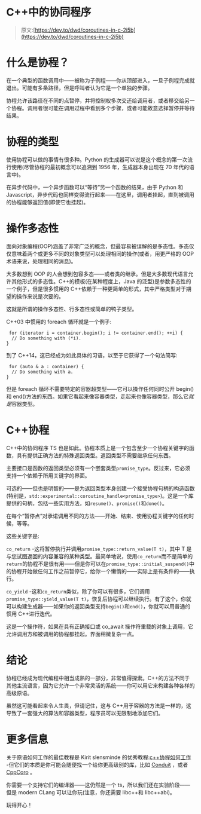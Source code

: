 # C++中的协同程序

> 原文:[https://dev.to/dwd/coroutines-in-c-2i5b](https://dev.to/dwd/coroutines-in-c-2i5b)

# 什么是协程？

在一个典型的函数调用中——被称为子例程——你从顶部进入，一旦子例程完成就退出。可能有多条路径，但是呼叫者认为它是一个单独的步骤。

协程允许该路径在不同的点暂停，并将控制权多次交还给调用者，或者移交给另一个协程。调用者很可能在调用过程中看到多个步骤，或者可能故意选择暂停并等待结果。

# 协程的类型

使用协程可以做的事情有很多种。Python 的生成器可以说是这个概念的第一次流行使用(尽管协程的最初概念可以追溯到 1956 年，生成器本身出现在 70 年代的语言中)。

在异步代码中，一个异步函数可以“等待”另一个函数的结果，由于 Python 和 Javascript，异步代码也同样变得流行起来——在这里，调用者挂起，直到被调用的协程能够返回值(即使它也挂起)。

# 操作多态性

面向对象编程(OOP)涵盖了非常广泛的概念，但最容易被误解的是多态性。多态仅仅意味着两个或更多不同的对象类型可以处理相同的操作(或者，用更严格的 OOP 术语来说，处理相同的消息)。

大多数想到 OOP 的人会想到包容多态——或者类的继承。但是大多数现代语言允许其他形式的多态性。C++的模板(在某种程度上，Java 的泛型)是参数多态性的一个例子，但是很多惯用的 C++依赖于一种更简单的形式，其中严格类型对于期望的操作来说是次要的。

这就是所谓的操作多态性、行多态性或简单的鸭子类型。

C++03 中惯用的 foreach 循环就是一个例子:

```
 for (iterator i = container.begin(); i != container.end(); ++i) {
  // Do something with (*i).
} 
```

到了 C++14，这已经成为如此具体的习语，以至于它获得了一个句法简写:

```
 for (auto & a : container) {
  // Do something with a.
} 
```

但是 foreach 循环不需要特定的容器超类型——它可以操作任何同时公开 begin()和 end()方法的东西。如果它看起来像容器类型，走起来也像容器类型，那么它*就是*容器类型。

# C++协程

C++中的协同程序 TS 也是如此。协程本质上是一个包含至少一个协程关键字的函数，具有提供正确方法的特殊返回类型。返回类型不需要继承任何东西。

主要接口是函数的返回类型必须有一个嵌套类型`promise_type`。反过来，它必须支持一个依赖于所用关键字的界面。

可选的——但也是明智的——是为返回类型本身创建一个接受协程句柄的构造函数(特别是，`std::experimental::coroutine_handle<promise_type>`)。这是一个库提供的句柄，包括一些实用方法，如`resume()`、`promise()`和`done()`。

在每个“暂停点”对承诺调用不同的方法——开始、结束、使用协程关键字的任何时候，等等。

这些关键字是:

`co_return` -这将暂停执行并调用`promise_type::return_value(T t)`，其中 T 是与您试图返回的内容兼容的某种类型。最简单地说，使用`co_return`而不是简单的`return`的协程不是很有用——但是你可以在`promise_type::initial_suspend()`中的协程开始做任何工作之前暂停它，给你一个懒惰的——实际上是有条件的——执行。

`co_yield` -这和`co_return`类似，除了你可以有很多，它们调用`promise_type::yield_value(T t)`，恢复后协程可以继续执行。有了这个，你就可以构建生成器——如果你的返回类型支持`begin()`和`end()`，你就可以用普通的惯用 C++进行迭代。

这是一个操作符，如果在具有正确接口或 co_await 操作符重载的对象上调用，它允许调用方和被调用的协程都挂起。界面稍微复杂一点。

# 结论

协程已经成为现代编程中相当成熟的一部分，非常值得探索。C++的方法不同于其他主流语言，因为它允许一个非常灵活的系统——你可以用它来构建各种各样的高级原语。

虽然这可能看起来令人生畏，但请记住，这与 C++用于容器的方法是一样的，这导致了一套强大的算法和容器类型，程序员可以无限制地添加它们。

# 更多信息

关于原语如何工作的最佳教程是 Kirit slensminde 的优秀教程:[c++协程如何工作](https://kirit.com/How%20C%2B%2B%20coroutines%20work) -但它们的本质是你可能会随便找一个给你更高级别的库，比如 [Conduit](https://github.com/loopperfect/conduit) ，或者 [CppCoro](https://github.com/lewissbaker/cppcoro) 。

你需要一个支持它们的编译器——这仍然是一个 ts，所以我们还在实验阶段——但是 modern CLang 可以让你玩(注意，你还需要 libc++和 libc++abi)。

玩得开心！